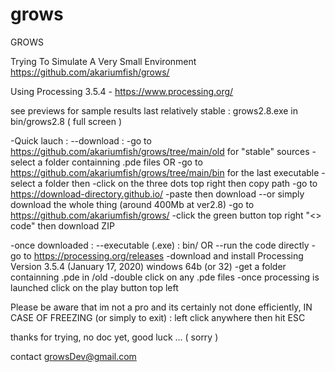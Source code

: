 # grows
GROWS 

Trying To Simulate A Very Small Environment 
https://github.com/akariumfish/grows/

Using Processing 3.5.4  -  https://www.processing.org/

see previews for sample results
last relatively stable : grows2.8.exe in bin/grows2.8		( full screen )

-Quick lauch : 
--download :
-go to https://github.com/akariumfish/grows/tree/main/old for "stable" sources
-select a folder containning .pde files
        OR
-go to https://github.com/akariumfish/grows/tree/main/bin for the last executable
-select a folder
       then
-click on the three dots top right then copy path
-go to https://download-directory.github.io/
-paste then download
--or simply download the whole thing (around 400Mb at ver2.8)
-go to https://github.com/akariumfish/grows/
-click the green button top right "<> code" then download ZIP

-once downloaded :
--executable (.exe) : bin/
        OR
--run the code directly
-go to https://processing.org/releases 
-download and install Processing Version 3.5.4 (January 17, 2020) windows 64b (or 32)
-get a folder containning .pde in /old
-double click on any .pde files
-once processing is launched click on the play button top left

Please be aware that im not a pro and its certainly not done efficiently, 
IN CASE OF FREEZING (or simply to exit) : left click anywhere then hit ESC

thanks for trying, no doc yet, good luck ... 	( sorry )

contact growsDev@gmail.com
